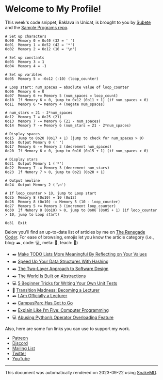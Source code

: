 # Welcome to My Profile!

This week's code snippet, Baklava in Unicat, is brought to you by [Subete](https://subete.jeremygrifski.com/en/latest/) and the [Sample Programs repo](https://sampleprograms.io/).

```Unicat
# Set up characters
0o00  Memory 0 = 0o40 (32 = ' ')
0o01  Memory 1 = 0o52 (42 = '*')
0o02  Memory 2 = 0o12 (10 = '\n')

# Set up constants
0o03  Memory 3 = 1
0o04  Memory 4 = -1

# Set up varibles
0o05  Memory 5 = -0o12 (-10) (loop_counter)

# Loop start: num_spaces = absolute value of loop_counter
0o06  Memory 6 = 0
0o07  Memory 6 += Memory 5 (num_spaces = loop_count)
0o10  If Memory 6 > 0, jump to 0x12 (0o11 + 1) (if num_spaces > 0)
0o11  Memory 6 *= Memory 4 (negate num_spaces)

# num_stars = 21 - 2*num_spaces
0o12  Memory 7 = 0o25 (21)
0o13  Memory 7 -= Memory 6 (21 - num_spaces)
0o14  Memory 7 -= Memory 6 (num_stars = 21 - 2*num_spaces)

# Display spaces
0o15  Jump to 0o20 (0o17 + 1) (jump to check for num_spaces > 0)
0o16  Output Memory 0 (' ')
0o17  Memory 6 -= Memory 3 (decrement num_spaces)
0o20  If Memory 6 > 0, jump to 0o16 (0o15 + 1) (if num_spaces > 0)

# Display stars
0o21  Output Memory 1 ('*')
0o22  Memory 7 -= Memory 3 (decrement num_stars)
0o23  If Memory 7 > 0, jump to 0o21 (0o20 + 1)

# Output newline
0o24  Output Memory 2 ('\n')

# If loop_counter > 10, jump to Loop start
0o25  Memory 8 (0o10) = 10 (0o12)
0o26  Memory 8 (0o10) -= Memory 5 (10 - loop_counter)
0o27  Memory 5 += Memory 3 (increment loop_counter)
0o30  If Memory 8 (0o10) > 0, jump to 0o06 (0o05 + 1) (if loop_counter > 10, jump to Loop start)

0o31  Exit
```

Below you'll find an up-to-date list of articles by me on [The Renegade Coder](https://therenegadecoder.com). For ease of browsing, emojis let you know the article category (i.e., blog: :black_nib:, code: :computer:, meta: :thought_balloon:, teach: :apple:)

- :black_nib: [Make TODO Lists More Meaningful By Reflecting on Your Values](https://therenegadecoder.com/blog/make-todo-lists-more-meaningful-by-reflecting-on-your-values/)
- :black_nib: [Speed Up Your Data Structures With Hashing](https://therenegadecoder.com/blog/speed-up-your-data-structures-with-hashing/)
- :black_nib: [The Two-Layer Approach to Software Design](https://therenegadecoder.com/blog/the-two-layer-approach-to-software-design/)
- :black_nib: [The World Is Built on Abstractions](https://therenegadecoder.com/blog/the-world-is-built-on-abstractions/)
- :computer: [5 Beginner Tricks for Writing Your Own Unit Tests](https://therenegadecoder.com/code/beginner-tricks-for-writing-your-own-unit-tests/)
- :thought_balloon: [Transition Madness: Becoming a Lecturer](https://therenegadecoder.com/meta/transition-madness-becoming-a-lecturer/)
- :black_nib: [I Am Officially a Lecturer](https://therenegadecoder.com/blog/i-am-officially-a-lecturer/)
- :black_nib: [CampusParc Has Got to Go](https://therenegadecoder.com/blog/campusparc-has-got-to-go/)
- :black_nib: [Explain Like I’m Five: Computer Programming](https://therenegadecoder.com/blog/explain-like-im-five-computer-programming/)
- :computer: [Abusing Python’s Operator Overloading Feature](https://therenegadecoder.com/code/abusing-pythons-operator-overloading-feature/)

Also, here are some fun links you can use to support my work.

- [Patreon](https://www.patreon.com/TheRenegadeCoder)
- [Discord](https://discord.gg/Jhmtj7Z)
- [Mailing List](https://therenegadecoder.com/about/newsletter)
- [Twitter](https://twitter.com/RenegadeCoder94)
- [YouTube](https://www.youtube.com/channel/UCpyoVwOqYRlSAEUPEn7P9hw)

***

This document was automatically rendered on 2023-09-22 using [SnakeMD](https://www.snakemd.io).
